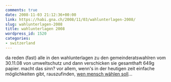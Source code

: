 ```yaml
---
comments: true
date: 2008-11-03 21:12:36+00:00
link: https://habi.gna.ch/2008/11/03/wahlunterlagen-2008/
slug: wahlunterlagen-2008
title: wahlunterlagen 2008
wordpress_id: 1520
categories:
- switzerland
---
```


da reden (fast) alle in den wahlunterlagen zu den gemeinderatswahlren vom 30.11.08 von umweltschutz und dann verschicken sie gesamthaft 649g papier. macht das sinn? vor allem, wenn's in der heutigen zeit einfache möglichkeiten gibt, rauszufinden, [wen mensch wählen soll](http://www.smartvote.ch/)...



